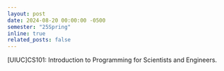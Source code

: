 ```yaml
---
layout: post
date: 2024-08-20 00:00:00 -0500
semester: "25Spring"
inline: true
related_posts: false
---
```


[UIUC]CS101: Introduction to Programming for Scientists and Engineers.
